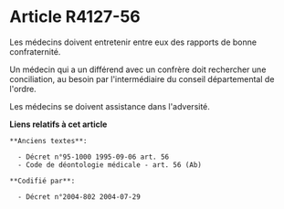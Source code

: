 # Article R4127-56

Les médecins doivent entretenir entre eux des rapports de bonne confraternité.

Un médecin qui a un différend avec un confrère doit rechercher une conciliation, au besoin par l'intermédiaire du conseil
départemental de l'ordre.

Les médecins se doivent assistance dans l'adversité.

**Liens relatifs à cet article**

	**Anciens textes**:

	  - Décret n°95-1000 1995-09-06 art. 56
	  - Code de déontologie médicale - art. 56 (Ab)

	**Codifié par**:

	  - Décret n°2004-802 2004-07-29
